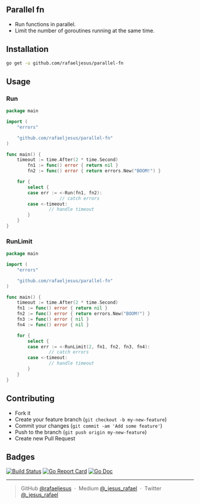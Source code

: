 ## Parallel fn

* Run functions in parallel.
* Limit the number of goroutines running at the same time.

## Installation
```bash
go get -u github.com/rafaeljesus/parallel-fn
```

## Usage
### Run
```go
package main

import (
  	"errors"

  	"github.com/rafaeljesus/parallel-fn"
)

func main() {
	timeout := time.After(2 * time.Second)
        fn1 := func() error { return nil }
        fn2 := func() error { return errors.New("BOOM!") }

	for {
		select {
		case err := <-Run(fn1, fn2):
                	// catch errors
		case <-timeout:
      			// handle timeout
		}
	}
}
```

### RunLimit
```go
package main

import (
  	"errors"

  	"github.com/rafaeljesus/parallel-fn"
)

func main() {
	timeout := time.After(2 * time.Second)
  	fn1 := func() error { return nil }
  	fn2 := func() error { return errors.New("BOOM!") }
  	fn3 := func() error { nil }
  	fn4 := func() error { nil }

	for {
		select {
		case err := <-RunLimit(2, fn1, fn2, fn3, fn4):
      			// catch errors
		case <-timeout:
      			// handle timeout
		}
	}
}
```

## Contributing
- Fork it
- Create your feature branch (`git checkout -b my-new-feature`)
- Commit your changes (`git commit -am 'Add some feature'`)
- Push to the branch (`git push origin my-new-feature`)
- Create new Pull Request

## Badges

[![Build Status](https://circleci.com/gh/rafaeljesus/parallel-fn.svg?style=svg)](https://circleci.com/gh/rafaeljesus/parallel-fn)
[![Go Report Card](https://goreportcard.com/badge/github.com/rafaeljesus/parallel-fn)](https://goreportcard.com/report/github.com/rafaeljesus/parallel-fn)
[![Go Doc](https://godoc.org/github.com/rafaeljesus/parallel-fn?status.svg)](https://godoc.org/github.com/rafaeljesus/parallel-fn)

---

> GitHub [@rafaeljesus](https://github.com/rafaeljesus) &nbsp;&middot;&nbsp;
> Medium [@_jesus_rafael](https://medium.com/@_jesus_rafael) &nbsp;&middot;&nbsp;
> Twitter [@_jesus_rafael](https://twitter.com/_jesus_rafael)

